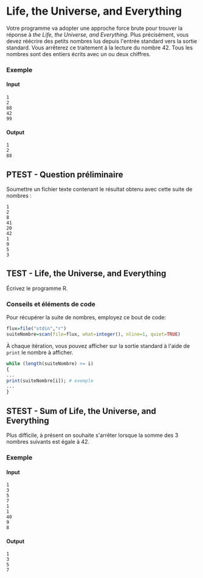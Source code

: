 # Life, the Universe, and Everything

Votre programme va adopter une approche force brute pour trouver la réponse à *the Life, the Universe, and Everything*.
Plus précisément, vous devez réécrire des petits nombres lus depuis l'entrée standard vers la sortie standard.
Vous arrêterez ce traitement à la lecture du nombre 42.
Tous les nombres sont des entiers écrits avec un ou deux chiffres.

### Exemple

#### Input
```
1
2
88
42
99
```

#### Output
```
1
2
88
```

## PTEST - Question préliminaire

Soumettre un fichier texte contenant le résultat obtenu avec cette suite de nombres :
```
1
2
8
41
20
42
1
9
5
3
```


## TEST -  Life, the Universe, and Everything

Écrivez le programme R.

### Conseils et éléments de code

Pour récupérer la suite de nombres, employez ce bout de code:
```R
flux=file("stdin","r")
suiteNombre=scan(file=flux, what=integer(), nline=1, quiet=TRUE)
```
À chaque itération, vous pouvez afficher sur la sortie standard à l'aide de `print` le nombre à afficher.
```R
while (length(suiteNombre) >= i)
{
...
print(suiteNombre[i]); # exemple
...
}
```


## STEST - Sum of Life, the Universe, and Everything

Plus difficile, à présent on souhaite s'arrêter lorsque la somme des 3 nombres suivants est égale à 42.

### Exemple

#### Input

```
1
3
5
7
1
1
40
9
8
```

#### Output

```
1
3
5
7
```
